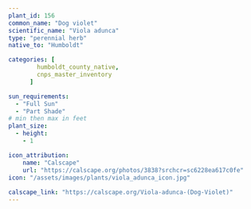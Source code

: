 ```yaml
---
plant_id: 156 
common_name: "Dog violet"
scientific_name: "Viola adunca"
type: "perennial herb"
native_to: "Humboldt"

categories: [
        humboldt_county_native,
        cnps_master_inventory
      ]

sun_requirements:
  - "Full Sun"
  - "Part Shade"
# min then max in feet
plant_size:
  - height: 
    - 1 

icon_attribution: 
    name: "Calscape"
    url: "https://calscape.org/photos/3838?srchcr=sc6228ea617c0fe"
icon: "/assets/images/plants/viola_adunca_icon.jpg"
 
calscape_link: "https://calscape.org/Viola-adunca-(Dog-Violet)"
---
```








